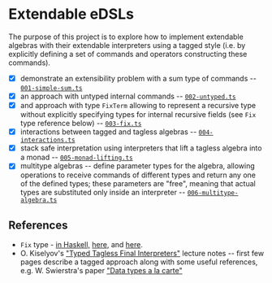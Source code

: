 # Extendable eDSLs

The purpose of this project is to explore how to implement extendable algebras with their extendable interpreters using a tagged style (i.e. by explicitly defining a set of commands and operators constructing these commands).

- [x] demonstrate an extensibility problem with a sum type of commands -- [`001-simple-sum.ts`](/src/edsl/extendable-edsls/001-simple-sum.ts)
- [x] an approach with untyped internal commands -- [`002-untyped.ts`](/src/edsl/extendable-edsls/002-untyped.ts)
- [x] and approach with type `FixTerm` allowing to represent a recursive type without explicitly specifying types for internal recursive fields (see `Fix` type reference below) -- [`003-fix.ts`](/src/edsl/extendable-edsls/003-fix.ts)
- [x] interactions between tagged and tagless algebras -- [`004-interactions.ts`](/src/edsl/extendable-edsls/004-interactions.ts)
- [x] stack safe interpretation using interpreters that lift a tagless algebra into a monad -- [`005-monad-lifting.ts`](/src/edsl/extendable-edsls/005-monad-lifting.ts)
- [x] multitype algebras -- define parameter types for the algebra, allowing operations to receive commands of different types and return any one of the defined types; these parameters are "free", meaning that actual types are substituted only inside an interpreter -- [`006-multitype-algebra.ts`](/src/edsl/extendable-edsls/006-multitype-algebra.ts)

## References

- `Fix` type - [in Haskell,](https://en.wikibooks.org/wiki/Haskell/Fix_and_recursion) [here,](https://github.com/gcanti/recursion-schemes-ts/blob/master/src/index.ts) and [here](https://github.com/YBogomolov/ts-recursion-schemes-playground/blob/master/src/types/fix.ts).
- O. Kiselyov's ["Typed Tagless Final Interpreters"](https://okmij.org/ftp/tagless-final/course/lecture.pdf) lecture notes -- first few pages describe a tagged approach along with some useful references, e.g. W. Swierstra's paper ["Data types a la carte"](http://www.cs.ru.nl/~W.Swierstra/Publications/DataTypesALaCarte.pdf)
